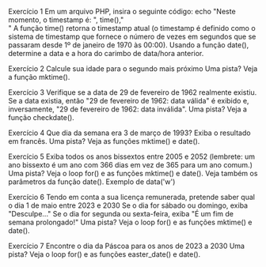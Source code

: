 Exercício 1
Em um arquivo PHP, insira o seguinte código:
echo "Neste momento, o timestamp é: ", time(),"<br>"
A função time() retorna o timestamp atual (o timestamp é definido como o sistema de timestamp que fornece o número de vezes em segundos que se passaram desde 1º de janeiro de 1970 às 00:00).
Usando a função date(), determine a data e a hora do carimbo de data/hora anterior.


Exercício 2
Calcule sua idade para o segundo mais próximo
Uma pista?
Veja a função mktime().



Exercício 3
Verifique se a data de 29 de fevereiro de 1962 realmente existiu.
Se a data existia, então "29 de fevereiro de 1962: data válida" é exibido e, inversamente, "29 de fevereiro de 1962: data inválida".
Uma pista?
Veja a função checkdate().


Exercício 4
Que dia da semana era 3 de março de 1993?
Exiba o resultado em francês.
Uma pista?
Veja as funções mktime() e date().


Exercício 5
Exiba todos os anos bissextos entre 2005 e 2052 (lembrete: um ano bissexto é um ano com 366 dias em vez de 365 para um ano comum.)
Uma pista?
Veja o loop for() e as funções mktime() e date(). Veja também os parâmetros da função date(). Exemplo de data('w')

Exercício 6
Tendo em conta a sua licença remunerada, pretende saber qual o dia 1 de maio entre 2023 e 2030
Se o dia for sábado ou domingo, exiba "Desculpe..."
Se o dia for segunda ou sexta-feira, exiba "É um fim de semana prolongado!"
Uma pista?
Veja o loop for() e as funções mktime() e date().

Exercício 7
Encontre o dia da Páscoa para os anos de 2023 a 2030
Uma pista?
Veja o loop for() e as funções easter_date() e date().

